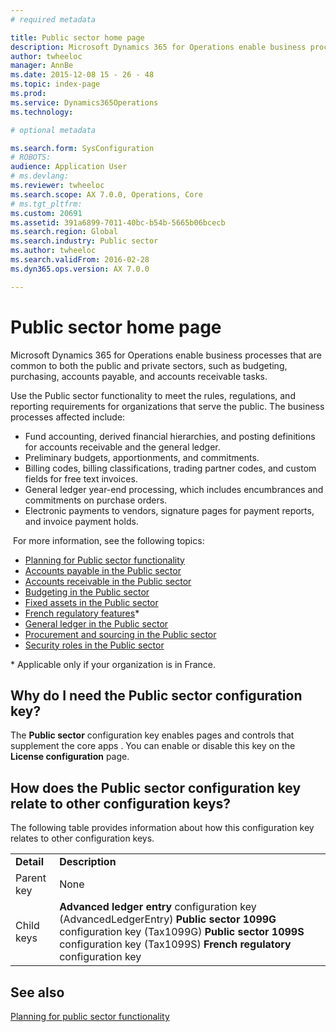 ```yaml
---
# required metadata

title: Public sector home page
description: Microsoft Dynamics 365 for Operations enable business processes that are common to both the public and private sectors, such as budgeting, purchasing, accounts payable, and accounts receivable tasks. 
author: twheeloc
manager: AnnBe
ms.date: 2015-12-08 15 - 26 - 48
ms.topic: index-page
ms.prod: 
ms.service: Dynamics365Operations
ms.technology: 

# optional metadata

ms.search.form: SysConfiguration
# ROBOTS: 
audience: Application User
# ms.devlang: 
ms.reviewer: twheeloc
ms.search.scope: AX 7.0.0, Operations, Core
# ms.tgt_pltfrm: 
ms.custom: 20691
ms.assetid: 391a6899-7011-40bc-b54b-5665b06bcecb
ms.search.region: Global
ms.search.industry: Public sector
ms.author: twheeloc
ms.search.validFrom: 2016-02-28
ms.dyn365.ops.version: AX 7.0.0

---
```


# Public sector home page

Microsoft Dynamics 365 for Operations enable business processes that are common to both the public and private sectors, such as budgeting, purchasing, accounts payable, and accounts receivable tasks. 

Use the Public sector functionality to meet the rules, regulations, and reporting requirements for organizations that serve the public. The business processes affected include:

-   Fund accounting, derived financial hierarchies, and posting definitions for accounts receivable and the general ledger.
-   Preliminary budgets, apportionments, and commitments.
-   Billing codes, billing classifications, trading partner codes, and custom fields for free text invoices.
-   General ledger year-end processing, which includes encumbrances and commitments on purchase orders.
-   Electronic payments to vendors, signature pages for payment reports, and invoice payment holds.

 For more information, see the following topics:

-   [Planning for Public sector functionality](plan-public-sector-functionality.md)
-   [Accounts payable in the Public sector](accounts-payable-public-sector.md)
-   [Accounts receivable in the Public sector](accounts-receivable-public-sector.md)
-   [Budgeting in the Public sector](budgeting-public-sector.md)
-   [Fixed assets in the Public sector](fixed-asset-public-sector.md)
-   [French regulatory features](/localizations/europe/public-sector-accounting-france.md)\*
-   [General ledger in the Public sector](general-ledger-public-sector.md)
-   [Procurement and sourcing in the Public sector](procurement-sourcing-public-sector.md)
-   [Security roles in the Public sector](http://ax.help.dynamics.com/en/wiki/security-roles-in-the-public-sector-2/)

\* Applicable only if your organization is in France.

## Why do I need the Public sector configuration key?
The **Public sector** configuration key enables pages and controls that supplement the core apps . You can enable or disable this key on the **License configuration** page.

## How does the Public sector configuration key relate to other configuration keys?
The following table provides information about how this configuration key relates to other configuration keys.

|            |                                                                                                                                                                                                                     |
|------------|---------------------------------------------------------------------------------------------------------------------------------------------------------------------------------------------------------------------|
| **Detail** | **Description**                                                                                                                                                                                                     |
| Parent key | None                                                                                                                                                                                                                |
| Child keys | **Advanced ledger entry** configuration key (AdvancedLedgerEntry) **Public sector 1099G** configuration key (Tax1099G) **Public sector 1099S** configuration key (Tax1099S) **French regulatory** configuration key |


See also
--------

[Planning for public sector functionality](plan-public-sector-functionality.md)

